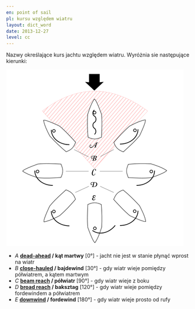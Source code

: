 ```yaml
---
en: point of sail
pl: kursu względem wiatru
layout: dict_word
date: 2013-12-27
level: cc
---
```


Nazwy określające kurs jachtu względem wiatru. Wyróżnia sie następujące kierunki:

![point of sail](/img/dict/points_of_sail.png)

* *A*  **[dead-ahead](/dict/sailing/dead-ahead.html) / kąt martwy** [0°] - jacht nie jest w stanie płynąć wprost na wiatr
* *B*  **[close-hauled](/dict/sailing/close-hauled.html) / bajdewind** [30°] - gdy wiatr wieje pomiędzy półwiatrem, a kątem martwym 
* *C*  **[beam reach](/dict/sailing/beam-reach.html) / półwiatr**  [90°] - gdy wiatr wieje z boku
* *D*  **[broad reach](/dict/sailing/broad-reach.html) / baksztag** [120°] - gdy wiatr wieje pomiędzy fordewindem a półwiatrem
* *E*  **[downwind](/dict/sailing/downwind.html) / fordewind** [180°] - gdy wiatr wieje prosto od rufy
